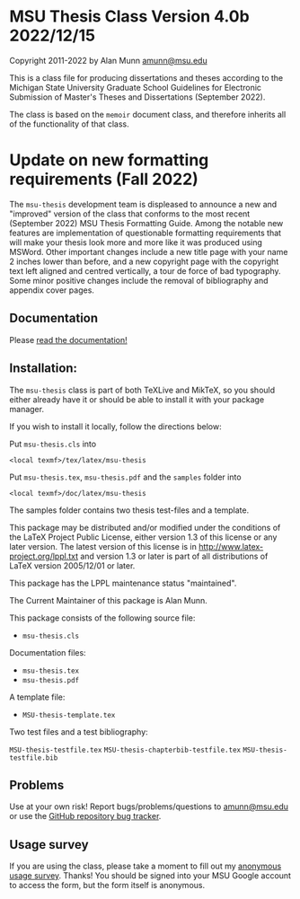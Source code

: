 # MSU Thesis Class Version 4.0b 2022/12/15

Copyright 2011-2022 by Alan Munn <amunn@msu.edu>

This is a class file for producing dissertations and theses according to
the Michigan State University Graduate School Guidelines for Electronic
Submission of Master's Theses and Dissertations (September 2022).

The class is based on the `memoir` document class, and therefore inherits
all of the functionality of that class.


# Update on new formatting requirements (Fall 2022)

 The `msu-thesis` development team is displeased to announce a new
  and "improved" version of the class that conforms to the most recent
  (September 2022) MSU Thesis Formatting Guide.
  Among the notable new features are implementation of questionable
  formatting requirements that will make your thesis look more and more
  like it was produced using MSWord. Other important changes include
  a new title page with your name 2 inches lower than before, and a
  new copyright page with the copyright text left aligned and centred
  vertically, a tour de force of bad typography.
  Some minor positive changes include the removal of bibliography
  and appendix cover pages.

## Documentation

Please [read the documentation!](https://amunn.github.io/msu-thesis/)

## Installation:

The `msu-thesis` class is part of both TeXLive and MikTeX, so you should either already have it or should be able to install it with your package manager.

If you wish to install it locally, follow the directions below:

Put `msu-thesis.cls`  into

`<local texmf>/tex/latex/msu-thesis`

Put `msu-thesis.tex`, `msu-thesis.pdf` and the `samples` folder into

`<local texmf>/doc/latex/msu-thesis`

The samples folder contains two thesis test-files and
a template.

This package may be distributed and/or modified under the conditions of
the LaTeX Project Public License, either version 1.3 of this license or
any later version. The latest version of this license is in
http://www.latex-project.org/lppl.txt and version 1.3 or later is part
of all distributions of LaTeX version 2005/12/01 or later.

This package has the LPPL maintenance status "maintained".

The Current Maintainer of this package is Alan Munn.

This package consists of the following source file:
 - `msu-thesis.cls`

Documentation files:
 - `msu-thesis.tex`
 - `msu-thesis.pdf`

A template file:
 - `MSU-thesis-template.tex`

Two test files and a test bibliography:

 `MSU-thesis-testfile.tex`
 `MSU-thesis-chapterbib-testfile.tex`
 `MSU-thesis-testfile.bib`

## Problems

Use at your own risk! Report bugs/problems/questions to [amunn@msu.edu](mailto:amunn@msu.edu) or use the [GitHub repository bug tracker](https://github.com/amunn/msu-thesis/issues).

## Usage survey

If you are using the class, please take a moment to fill out my [anonymous usage survey](https://forms.gle/bm2AUzthFxW2naK36). Thanks! You should be signed into your MSU Google account to access the form, but the form itself is anonymous.
